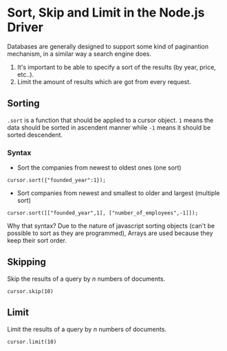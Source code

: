 # Sort, Skip and Limit in the Node.js Driver

Databases are generally designed to support some kind of paginantion mechanism, in a similar way a search engine does.

1. It's important to be able to specify a sort of the results (by year, price, etc..).
2. Limit the amount of results which are got from every request. 

## Sorting

`.sort` is a function that should be applied to a cursor object. `1` means the data should be sorted in ascendent manner while `-1` means it should be sorted descendent.

### Syntax

* Sort the companies from newest to oldest ones (one sort)
```
cursor.sort({"founded_year":1});
```

* Sort companies from newest and smallest to older and largest (multiple sort)
```
cursor.sort([["founded_year",1], ["number_of_employees",-1]]);
```

Why that syntax? Due to the nature of javascript sorting objects (can't be possible to sort as they are programmed), Arrays are used because they keep their sort order.

## Skipping

Skip the results of a query by _n_ numbers of documents.
```
cursor.skip(10)
```

## Limit

Limit the results of a query by _n_ numbers of documents.
```
cursor.limit(10)
```